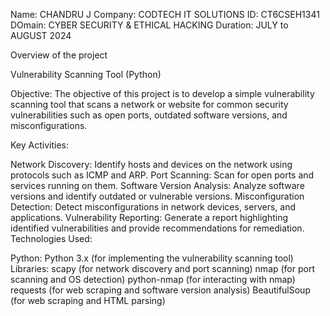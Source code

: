 Name: CHANDRU J
Company: CODTECH IT SOLUTIONS
ID: CT6CSEH1341
DOmain: CYBER SECURITY & ETHICAL HACKING
Duration: JULY to AUGUST 2024

Overview of the project

Vulnerability Scanning Tool (Python)

Objective: The objective of this project is to develop a simple vulnerability scanning tool that scans a network or website for common security vulnerabilities such as open ports, outdated software versions, and misconfigurations.

Key Activities:

Network Discovery: Identify hosts and devices on the network using protocols such as ICMP and ARP.
Port Scanning: Scan for open ports and services running on them.
Software Version Analysis: Analyze software versions and identify outdated or vulnerable versions.
Misconfiguration Detection: Detect misconfigurations in network devices, servers, and applications.
Vulnerability Reporting: Generate a report highlighting identified vulnerabilities and provide recommendations for remediation.
Technologies Used:

Python:
Python 3.x (for implementing the vulnerability scanning tool)
Libraries:
scapy (for network discovery and port scanning)
nmap (for port scanning and OS detection)
python-nmap (for interacting with nmap)
requests (for web scraping and software version analysis)
BeautifulSoup (for web scraping and HTML parsing)
